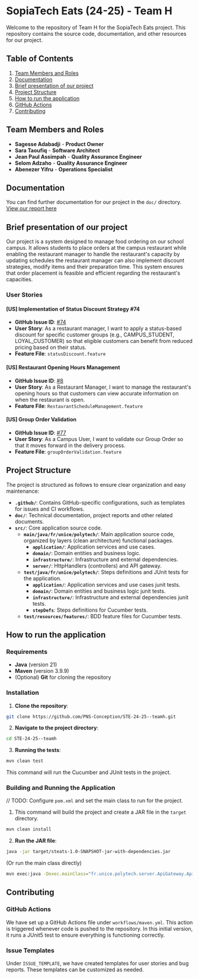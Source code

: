 # SopiaTech Eats (24-25) - Team H

Welcome to the repository of Team H for the SopiaTech Eats project. This repository contains the source code, documentation, and other resources for our project.

## **Table of Contents**

1. [Team Members and Roles](#team-members-and-roles)
2. [Documentation](#documentation)
3. [Brief presentation of our project](#brief-presentation-of-our-project)
4. [Project Structure](#project-structure)
5. [How to run the application](#how-to-run-the-application)
6. [GitHub Actions](#github-actions)
7. [Contributing](#contributing)

## Team Members and Roles

- **Sagesse Adabadji** - **Product Owner**
- **Sara Taoufiq** - **Software Architect**
- **Jean Paul Assimpah** - **Quality Assurance Engineer**
- **Selom Adzaho** - **Quality Assurance Engineer**
- **Abenezer Yifru** - **Operations Specialist**


## Documentation

You can find further documentation for our project in the `doc/` directory.
[View our report here](https://github.com/PNS-Conception/STE-24-25--teamh/tree/main/doc)

## Brief presentation of our project

Our project is a system designed to manage food ordering on our school campus. It allows students to place orders at the campus restaurant while enabling the restaurant manager to handle the restaurant's capacity by updating schedules the restaurant manager can also implement discount strategies, modify items and their preparation time. This system ensures that order placement is feasible and efficient regarding the restaurant's capacities.

### User Stories

#### **[US] Implementation of Status Discount Strategy #74**

- **GitHub Issue ID**: [#74](https://github.com/PNS-Conception/STE-24-25--teamh/issues/74)
- **User Story**: As a restaurant manager, I want to apply a status-based discount for specific customer groups (e.g., CAMPUS_STUDENT, LOYAL_CUSTOMER) so that eligible customers can benefit from reduced pricing based on their status.
- **Feature File**: `statusDiscount.feature`


#### **[US] Restaurant Opening Hours Management**

- **GitHub Issue ID**: [#8](https://github.com/PNS-Conception/STE-24-25--teamh/issues/8)
- **User Story**: As a Restaurant Manager, I want to manage the restaurant's opening hours so that customers can view accurate information on when the restaurant is open.
- **Feature File**: `RestaurantScheduleManagement.feature`


#### **[US] Group Order Validation**

- **GitHub Issue ID**: [#77](https://github.com/PNS-Conception/STE-24-25--teamh/issues/77)
- **User Story**: As a Campus User, I want to validate our Group Order so that it moves forward in the delivery process.
- **Feature File**: `groupOrderValidation.feature`

## Project Structure

The project is structured as follows to ensure clear organization and easy maintenance:

- **`.github/`**: Contains GitHub-specific configurations, such as templates for issues and CI workflows.
- **`doc/`**: Technical documentation, project reports and other related documents.
- **`src/`**: Core application source code.
  - **`main/java/fr/unice/polytech/`**: Main application source code, organized by layers (clean architecture) functional packages.
    - **`application/`**: Application services and use cases.
    - **`domain/`**: Domain entities and business logic.
    - **`infrastructure/`**: Infrastructure and external dependencies.
    - **`server/`**: HttpHandlers (controllers) and API gateway.
  - **`test/java/fr/unice/polytech/`**: Steps definitions and JUnit tests for the application.
    - **`application/`**: Application services and use cases junit tests.
    - **`domain/`**: Domain entities and business logic junit tests.
    - **`infrastructure/`**: Infrastructure and external dependencies junit tests.
    - **`stepDefs`**: Steps definitions for Cucumber tests.
  - **`test/resources/features/`**: BDD feature files for Cucumber tests.


## How to run the application

### Requirements

- **Java** (version 21)
- **Maven** (version 3.9.9)
- (Optional) **Git** for cloning the repository

### Installation

1. **Clone the repository**:

```bash
git clone https://github.com/PNS-Conception/STE-24-25--teamh.git
```

2. **Navigate to the project directory**:

```bash
cd STE-24-25--teamh
```

3. **Running the tests**:

```bash
mvn clean test
```

This command will run the Cucumber and JUnit tests in the project.

### Building and Running the Application

// TODO: Configure `pom.xml` and set the main class to run for the project.

1. This command will build the project and create a JAR file in the `target` directory.

```bash
mvn clean install
```

2. **Run the JAR file**:

```bash
java -jar target/steats-1.0-SNAPSHOT-jar-with-dependencies.jar
```

(Or run the main class directly)

```bash
mvn exec:java -Dexec.mainClass="fr.unice.polytech.server.ApiGateway.ApiGateway"
```

## Contributing

### GitHub Actions

We have set up a GitHub Actions file under `workflows/maven.yml`. This action is triggered whenever code is pushed to the repository. In this initial version, it runs a JUnit5 test to ensure everything is functioning correctly.

### Issue Templates

Under `ISSUE_TEMPLATE`, we have created templates for user stories and bug reports. These templates can be customized as needed.
